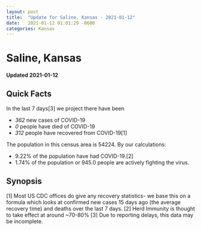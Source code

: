 ```yaml
---
layout: post
title:  "Update for Saline, Kansas - 2021-01-12"
date:   2021-01-12 01:01:29 -0600
categories: Kansas
---
```


# Saline, Kansas
#### Updated 2021-01-12

## Quick Facts

In the last 7 days[3] we project there have been
- *362* new cases of COVID-19
- *0* people have died of COVID-19
- *312* people have recovered from COVID-19[1]

The population in this census area is 54224. By our calculations:
- 9.22% of the population have had COVID-19.[2]
- 1.74% of the population or 945.0 people are actively fighting the virus.

## Synopsis




[1] Most US CDC offices do give any recovery statistics- we base this on a formula which looks at confirmed new cases
15 days ago (the average recovery time) and deaths over the last 7 days.
[2] Herd Immunity is thought to take effect at around ~70-80%
[3] Due to reporting delays, this data may be incomplete. 
    